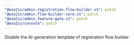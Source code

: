 ```yaml
---
"@wso2is/admin.registration-flow-builder.v1": patch
"@wso2is/admin.flow-builder-core.v1": patch
"@wso2is/admin.feature-gate.v1": patch
"@wso2is/console": patch
---
```


Disable the AI-generation template of registration flow builder
